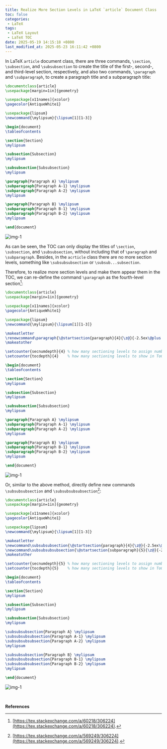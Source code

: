 ```yaml
---
title: Realize More Section Levels in LaTeX `article` Document Class
toc: false
categories:
 - LaTeX
tags:
 - LaTeX Layout
 - LaTeX TOC
date: 2025-05-19 14:15:18 +0800
last_modified_at: 2025-05-23 16:11:42 +0800
---
```


In LaTeX `article` document class, there are three commands, `\section`, `\subsection`, and `\subsubsection` to create the title of the first-, second-, and third-level section, respectively, and also two commands, `\paragraph` and `\subparagraph`, to create a paragraph title and a subparagraph title:

```latex
\documentclass{article}
\usepackage[margin=1in]{geometry}

\usepackage[x11names]{xcolor}
\pagecolor{AntiqueWhite1}

\usepackage{lipsum}
\newcommand{\mylipsum}{\lipsum[1][1-3]}

\begin{document}
\tableofcontents

\section{Section}
\mylipsum

\subsection{Subsection}
\mylipsum

\subsubsection{Subsubsection}
\mylipsum

\paragraph{Paragraph A} \mylipsum
\subparagraph{Paragraph A-1} \mylipsum
\subparagraph{Paragraph A-2} \mylipsum
\mylipsum

\paragraph{Paragraph B} \mylipsum
\subparagraph{Paragraph B-1} \mylipsum
\subparagraph{Paragraph B-2} \mylipsum
\mylipsum

\end{document}
```

![img-1](https://raw.githubusercontent.com/HelloWorld-1017/blog-images-1/main/imgs/202505191503093.png)

As can be seen, the TOC can only display the titles of `\section`, `\subsection`, and `\subsubsection`, without including that of `\paragraph` and `\subparagraph`. Besides, in the `acrticle` class there are no more section levels, something like `\subsubsubsection` or `\subsub...subsection`.

Therefore, to realize more section levels and make them appear them in the TOC, we can re-define the command `\paragraph` as the fourth-level section[^1]:

```latex
\documentclass{article}
\usepackage[margin=1in]{geometry}

\usepackage[x11names]{xcolor}
\pagecolor{AntiqueWhite1}

\usepackage{lipsum}
\newcommand{\mylipsum}{\lipsum[1][1-3]}

\makeatletter
\renewcommand\paragraph{\@startsection{paragraph}{4}{\z@}{-2.5ex\@plus -1ex \@minus -.25ex}{1.25ex \@plus .25ex}{\normalfont\normalsize\bfseries}}
\makeatother

\setcounter{secnumdepth}{4} % how many sectioning levels to assign numbers to
\setcounter{tocdepth}{4}    % how many sectioning levels to show in ToC

\begin{document}
\tableofcontents

\section{Section}
\mylipsum

\subsection{Subsection}
\mylipsum

\subsubsection{Subsubsection}
\mylipsum

\paragraph{Paragraph A} \mylipsum
\subparagraph{Paragraph A-1} \mylipsum
\subparagraph{Paragraph A-2} \mylipsum
\mylipsum

\paragraph{Paragraph B} \mylipsum
\subparagraph{Paragraph B-1} \mylipsum
\subparagraph{Paragraph B-2} \mylipsum
\mylipsum

\end{document}
```

![img-1](https://raw.githubusercontent.com/HelloWorld-1017/blog-images-1/main/imgs/202505191508143.png)

Or, similar to the above method, directly define new commands `\subsubsubsection` and `\subsubsubsubsection`[^2]:

```latex
\documentclass{article}
\usepackage[margin=1in]{geometry}

\usepackage[x11names]{xcolor}
\pagecolor{AntiqueWhite1}

\usepackage{lipsum}
\newcommand{\mylipsum}{\lipsum[1][1-3]}

\makeatletter
\newcommand\subsubsubsection{\@startsection{paragraph}{4}{\z@}{-2.5ex\@plus -1ex \@minus -.25ex}{1.25ex \@plus .25ex}{\normalfont\normalsize\bfseries}}
\newcommand\subsubsubsubsection{\@startsection{subparagraph}{5}{\z@}{-2.5ex\@plus -1ex \@minus -.25ex}{1.25ex \@plus .25ex}{\normalfont\normalsize\bfseries}}
\makeatother

\setcounter{secnumdepth}{5} % how many sectioning levels to assign numbers to
\setcounter{tocdepth}{5}    % how many sectioning levels to show in ToC

\begin{document}
\tableofcontents

\section{Section}
\mylipsum

\subsection{Subsection}
\mylipsum

\subsubsection{Subsubsection}
\mylipsum

\subsubsubsection{Paragraph A} \mylipsum
\subsubsubsubsection{Paragraph A-1} \mylipsum
\subsubsubsubsection{Paragraph A-2} \mylipsum
\mylipsum

\subsubsubsection{Paragraph B} \mylipsum
\subsubsubsubsection{Paragraph B-1} \mylipsum
\subsubsubsubsection{Paragraph B-2} \mylipsum
\mylipsum

\end{document}
```

![img-1](https://raw.githubusercontent.com/HelloWorld-1017/blog-images-1/main/imgs/202505191513601.png)

<br>

**References**

[^1]: [https://tex.stackexchange.com/a/60218/306224](https://tex.stackexchange.com/a/60218/306224).
[^2]: [https://tex.stackexchange.com/a/569249/306224](https://tex.stackexchange.com/a/569249/306224).
